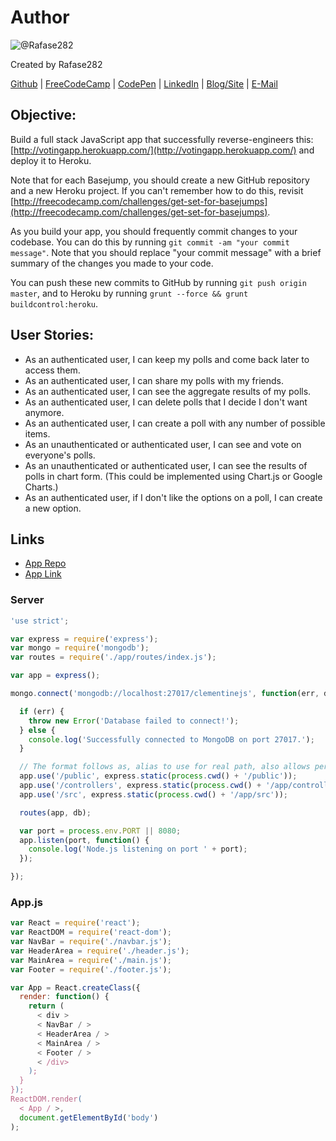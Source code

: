# Author
![@Rafase282](https://avatars0.githubusercontent.com/Rafase282?&s=128)

Created by Rafase282

[Github](https://github.com/Rafase282) | [FreeCodeCamp](http://www.freecodecamp.com/rafase282) | [CodePen](http://codepen.io/Rafase282/) | [LinkedIn](https://www.linkedin.com/in/rafase282) | [Blog/Site](https://rafase282.wordpress.com/) | [E-Mail](mailto:rafase282@gmail.com)

## Objective:
Build a full stack JavaScript app that successfully reverse-engineers this: [http://votingapp.herokuapp.com/](http://votingapp.herokuapp.com/) and deploy it to Heroku.

Note that for each Basejump, you should create a new GitHub repository and a new Heroku project. If you can't remember how to do this, revisit [http://freecodecamp.com/challenges/get-set-for-basejumps](http://freecodecamp.com/challenges/get-set-for-basejumps).

As you build your app, you should frequently commit changes to your codebase. You can do this by running `git commit -am "your commit message"`. Note that you should replace "your commit message" with a brief summary of the changes you made to your code.

You can push these new commits to GitHub by running `git push origin master`, and to Heroku by running `grunt --force && grunt buildcontrol:heroku`.

## User Stories:
- As an authenticated user, I can keep my polls and come back later to access them.
- As an authenticated user, I can share my polls with my friends.
- As an authenticated user, I can see the aggregate results of my polls.
- As an authenticated user, I can delete polls that I decide I don't want anymore.
- As an authenticated user, I can create a poll with any number of possible items.
- As an unauthenticated or authenticated user, I can see and vote on everyone's polls.
- As an unauthenticated or authenticated user, I can see the results of polls in chart form. (This could be implemented using Chart.js or Google Charts.)
- As an authenticated user, if I don't like the options on a poll, I can create a new option.

## Links
- [App Repo](https://github.com/Rafase282/Voting-App)
- [App Link](https://voting-app-rafase282.c9users.io/)

### Server

```js
'use strict';

var express = require('express');
var mongo = require('mongodb');
var routes = require('./app/routes/index.js');

var app = express();

mongo.connect('mongodb://localhost:27017/clementinejs', function(err, db) {

  if (err) {
    throw new Error('Database failed to connect!');
  } else {
    console.log('Successfully connected to MongoDB on port 27017.');
  }

  // The format follows as, alias to use for real path, also allows permission to such path.
  app.use('/public', express.static(process.cwd() + '/public'));
  app.use('/controllers', express.static(process.cwd() + '/app/controllers'));
  app.use('/src', express.static(process.cwd() + '/app/src'));

  routes(app, db);

  var port = process.env.PORT || 8080;
  app.listen(port, function() {
    console.log('Node.js listening on port ' + port);
  });

});
```

### App.js

```js
var React = require('react');
var ReactDOM = require('react-dom');
var NavBar = require('./navbar.js');
var HeaderArea = require('./header.js');
var MainArea = require('./main.js');
var Footer = require('./footer.js');

var App = React.createClass({
  render: function() {
    return (
      < div >
      < NavBar / >
      < HeaderArea / >
      < MainArea / >
      < Footer / >
      < /div>
    );
  }
});
ReactDOM.render(
  < App / >,
  document.getElementById('body')
);
```
